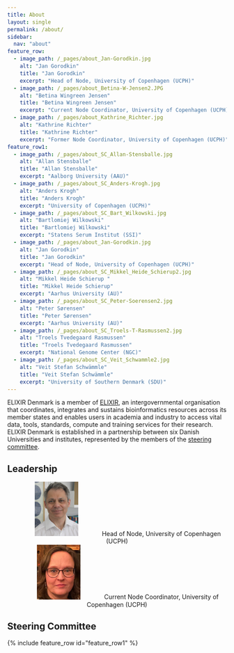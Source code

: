 ```yaml
---
title: About
layout: single
permalink: /about/
sidebar:
  nav: "about"
feature_row:
  - image_path: /_pages/about_Jan-Gorodkin.jpg
    alt: "Jan Gorodkin"
    title: "Jan Gorodkin"
    excerpt: "Head of Node, University of Copenhagen (UCPH)"
  - image_path: /_pages/about_Betina-W-Jensen2.JPG
    alt: "Betina Wingreen Jensen"
    title: "Betina Wingreen Jensen"
    excerpt: "Current Node Coordinator, University of Copenhagen (UCPH)"
  - image_path: /_pages/about_Kathrine_Richter.jpg
    alt: "Kathrine Richter"
    title: "Kathrine Richter"
    excerpt: "Former Node Coordinator, University of Copenhagen (UCPH)"
feature_row1:
  - image_path: /_pages/about_SC_Allan-Stensballe.jpg
    alt: "Allan Stensballe"
    title: "Allan Stensballe"
    excerpt: "Aalborg University (AAU)"
  - image_path: /_pages/about_SC_Anders-Krogh.jpg
    alt: "Anders Krogh"
    title: "Anders Krogh"
    excerpt: "University of Copenhagen (UCPH)"
  - image_path: /_pages/about_SC_Bart_Wilkowski.jpg
    alt: "Bartlomiej Wilkowski"
    title: "Bartlomiej Wilkowski"
    excerpt: "Statens Serum Institut (SSI)"
  - image_path: /_pages/about_Jan-Gorodkin.jpg
    alt: "Jan Gorodkin"
    title: "Jan Gorodkin"
    excerpt: "Head of Node, University of Copenhagen (UCPH)"
  - image_path: /_pages/about_SC_Mikkel_Heide_Schierup2.jpg
    alt: "Mikkel Heide Schierup "
    title: "Mikkel Heide Schierup"
    excerpt: "Aarhus University (AU)"
  - image_path: /_pages/about_SC_Peter-Soerensen2.jpg
    alt: "Peter Sørensen"
    title: "Peter Sørensen"
    excerpt: "Aarhus University (AU)"
  - image_path: /_pages/about_SC_Troels-T-Rasmussen2.jpg
    alt: "Troels Tvedegaard Rasmussen"
    title: "Troels Tvedegaard Rasmussen"
    excerpt: "National Genome Center (NGC)"
  - image_path: /_pages/about_SC_Veit_Schwammle2.jpg
    alt: "Veit Stefan Schwämmle"
    title: "Veit Stefan Schwämmle"
    excerpt: "University of Southern Denmark (SDU)"
---
```


ELIXIR Denmark is a member of [ELIXIR](https://elixir-europe.org/), an intergovernmental organisation that coordinates, integrates and sustains bioinformatics resources across its member states and enables users in academia and industry to access vital data, tools, standards, compute and training services for their research. ELIXIR Denmark is established in a partnership between six Danish Universities and institutes, represented by the members of the [steering committee](/about/#steering-committee). 

## Leadership

<div style="margin: 0 auto; text-align: center; overflow: hidden;">
  <div style="float: left;">
    <a href=""><img alt="Jan Gorodkin" src="/_pages/about_Jan-Gorodkin.jpg" width="100" hspace="50" /></a>
    Head of Node, University of Copenhagen (UCPH)
  </div>
 <div style="float: left;">
   <a href=""><img alt="Betina Wingreen Jensen" src="/_pages/about_Betina-W-Jensen2.JPG" width="100" hspace="50" /></a>
   Current Node Coordinator, University of Copenhagen (UCPH)
 </div>
</div>

## Steering Committee

{% include feature_row id="feature_row1" %}

